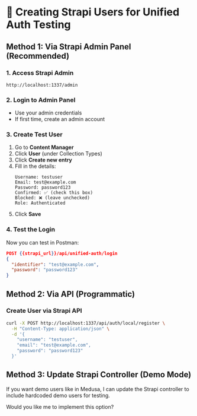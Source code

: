 # 🔧 Creating Strapi Users for Unified Auth Testing

## Method 1: Via Strapi Admin Panel (Recommended)

### 1. Access Strapi Admin
```
http://localhost:1337/admin
```

### 2. Login to Admin Panel
- Use your admin credentials
- If first time, create an admin account

### 3. Create Test User
1. Go to **Content Manager**
2. Click **User** (under Collection Types)
3. Click **Create new entry**
4. Fill in the details:
   ```
   Username: testuser
   Email: test@example.com
   Password: password123
   Confirmed: ✅ (check this box)
   Blocked: ❌ (leave unchecked)
   Role: Authenticated
   ```
5. Click **Save**

### 4. Test the Login
Now you can test in Postman:
```json
POST {{strapi_url}}/api/unified-auth/login
{
  "identifier": "test@example.com",
  "password": "password123"
}
```

## Method 2: Via API (Programmatic)

### Create User via Strapi API
```bash
curl -X POST http://localhost:1337/api/auth/local/register \
  -H "Content-Type: application/json" \
  -d '{
    "username": "testuser",
    "email": "test@example.com", 
    "password": "password123"
  }'
```

## Method 3: Update Strapi Controller (Demo Mode)

If you want demo users like in Medusa, I can update the Strapi controller to include hardcoded demo users for testing.

Would you like me to implement this option?